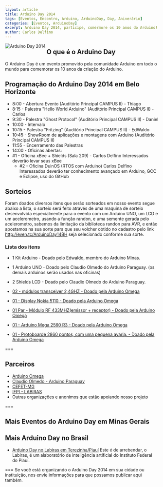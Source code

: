 ```yaml
---
layout: article
title: Arduino Day 2014
tags: [Eventos, Encontro, Arduino, ArduinoDay, Day, Aniverário]
categories: [Eventos, ArduinoDay]
excerpt: Arduino Day 2014, participe, comermore os 10 anos do Arduino!!!
author: Carlos Delfino
---
```

<a href="http://day.arduinoday.cc">
  <img border="0" alt="Arduino Day 2014" align="left"
    src="http://day.arduino.cc/wp-content/themes/arduinoWide/arduinoday/banners/ARDUINODAY_200x400.png" />
</a>

## O que é o Arduino Day
O Arduino Day é um evento promovido pela comunidade Arduino em todo o mundo para comemorar os 10 anos da criação do Arduino.

## Programação do Arduino Day 2014 em Belo Horizonte

 * 8:00 - Abertura Evento (Auditório Principal CAMPUS II) - Thiago
 * 8:15 - Palestra "Hello World Arduino" (Auditório Principal CAMPUS II) - Carlos
 * 9:30 - Palestra "Ghost Protocol" (Auditório Principal CAMPUS II) - Daniel
 * 10:00 - Intervalo
 * 10:15 - Palestra "Fritzing" (Auditório Principal CAMPUS II) - EdWaldo
 * 10:45 - ShowRoom de aplicações e montagens com Arduino (Auditório Principal CAMPUS II)
 * 11:55 - Encerramento das Palestras 
 * 14:00 - Oficinas abertas: 
  * #1 - Oficina xBee + Shields (Sala 209) - Carlos Delfino
    Interessados deverão levar seus xBee
	* #2 - Oficina DuinOS (RTOS com Arduino) Carlos Delfino
	  Interessados deverão ter conhecimento avançado em Arduino, GCC e Eclipse, uso do GitHub

## Sorteios

Foram doados diversos itens que serão sorteados em nosso evento segue abaixo a lista, o sorteio será feito através de uma maquina de sorteio desenvolvida especialmente para o evento com um Arduino UNO, um LCD e um acelerometro, usando a função randon, e uma semente gerada pelo acelerometro, sabemos da limitação da biblioteca randon para AVR, e então apostamos na sua sorte para que seu volcher obtido no cadastro pelo link <a href="http://even.tc/ArduinoDay14BH">http://even.tc/ArduinoDay14BH</a> seja selecionado conforme sua sorte.

### Lista dos itens

 * 1 Kit Arduino - Doado pelo Edwaldo, membro do Arduino Minas.
 
 * 1 Arduino UNO - Doado pelo Claudio Olmedo do Arduino Paraguay. (os demais arduinos serão usados nas oficinas)
 * 2 Shields LCD - Doado pelo Claudio Olmedo do Arduino Paraguay. 

 * <a href="http://arduinomega.com.br/index.php?route=product/product&path=68&product_id=56">02 - módulos transceiver 2,4GHZ - Doado pela Arduino Omega</a>
 * <a href="http://arduinomega.com.br/index.php?route=product/product&path=18&product_id=60">01 - Display Nokia 5110 - Doado pela Arduino Omega</a>
 * <a href="http://arduinomega.com.br/index.php?route=product/product&path=68&product_id=72">01 Par - Módulo RF 433MHZ(emissor + receptor) - Doado pela Arduino Omega</a>
 * <a href="http://arduinomega.com.br/index.php?route=product/product&path=20_71&product_id=52">01 - Arduino Mega 2560 R3 - Doado pela Arduino Omega</a>
 * <a href="http://arduinomega.com.br/index.php?route=product/product&product_id=57">01 - Protoboarde 2860 pontos, com uma pequena avaria. - Doado pela Arduino Omega</a>

===
## Parceiros
 * <a href="http://www.arduinoomega.com.br">Arduino Omega</a>
 * <a href="">Claudio Olmedo - Arduino Paraguay</a>
 * <a href="">CEFET-MG</a>
 * <a href="">IFPI - LABIRAS</a>
 * Outras organizações e anonimos que estão apoiando nosso projeto

===
## Mais Eventos do Arduino Day em Minas Gerais
## Mais Arduino Day no Brasil
 * <a href="http://www5.ifpi.edu.br/index.php?option=com_content&view=article&id=2673">Arduino Day no Labiras em Terezinha/Piauí</a>
   Este é de arrebendar, o Labiras, é um alaboratório de inteligência artificial do Instituto Federal do Piauí.

===
Se você está organizando o Arduino Day 2014 em sua cidade ou instituição, nos envie informações para que possamos publicar aqui também.
